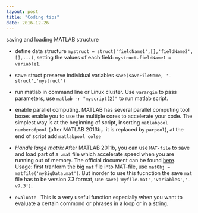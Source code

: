 ```yaml
---
layout: post
title: "Coding tips"
date: 2016-12-26
---
```


saving and loading  MATLAB structure  

* define data structure ``mystruct = struct('fieldName1',[],'fieldName2',[],...)``, setting the values of each field: ``mystruct.fieldName1 = variable1``.  

* save struct preserve individual variables ``save(saveFileName, '-struct','mystruct')``  

* run matlab in command line or Linux cluster. Use ``varargin`` to pass parameters, use ``matlab -r "myscript(2)"`` to run matlab script.

* enable parallel computing. MATLAB has several parallel computing tool boxes enable you to use the multiple cores to accelerate your code. The simplest way is at the beginning of script, inserting
``matlabpool numberofpool`` (after MATLAB 2013b，it is replaced by ``parpool``), at the end of script add ``matlabpool colse``

* _Handle large matrix_ After MATLAB 2011b, you can use ``MAT-file`` to save and load part of a ``.mat`` file which accelerate speed when you are running out of memory. The official document can be found [here](http://blogs.mathworks.com/loren/2011/10/14/new-mat-file-functionality-in-r2011b/).  
Usage: first tranform the big ``mat`` file into MAT-file, use ``matObj = matfile('myBigData.mat')``. But inorder to use this fucnction the save ``mat`` file has to be version 7.3 format, use ``save('myfile.mat','variables','-v7.3')``.

* ``evaluate `` This is a very useful function especially when you want to evaluate a certain commond or phrases in a loop or in a string.
